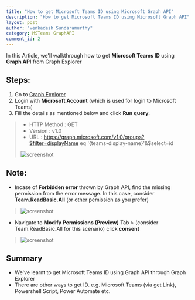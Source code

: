 ```yaml
---
title: "How to get Microsoft Teams ID using Microsoft Graph API"
description: "How to get Microsoft Teams ID using Microsoft Graph API"
layout: post
author: "venkadesh Sundaramurthy"
category: MSTeams GraphAPI
comment_id: 2
---
```


In this Article, we'll walkthrough how to get **Microsoft Teams ID** using **Graph API** from Graph Explorer


## Steps:

1. Go to [Graph Explorer](https://developer.microsoft.com/en-us/graph/graph-explorer)
1. Login with **Microsoft Account** (which is used for login to Microsoft Teams)
1. Fill the details as mentioned below and click **Run query**.
> - HTTP Method : GET
> - Version : v1.0
> - URL : https://graph.microsoft.com/v1.0/groups?$filter=displayName eq '{teams-display-name}'&$select=id
>
>![screenshot](/assets/screenshots/article002/get-teams-id.png)

## Note:
- Incase of **Forbidden error** thrown by Graph API, find the missing permission from the error message. In this case, consider **Team.ReadBasic.All** (or other pemission as you prefer)
> ![screenshot](/assets/screenshots/article002/forbidden-error-text.png)

- Navigate to **Modify Permissions (Preview)** Tab > (consider Team.ReadBasic.All for this scenario) click **consent** 
> ![screenshot](/assets/screenshots/article002/permission-consent-part.png)

## Summary

- We've learnt to get Microsoft Teams ID using Graph API through Graph Explorer
- There are other ways to get ID. e.g. Microsoft Teams (via get Link), Powershell Script, Power Automate etc.